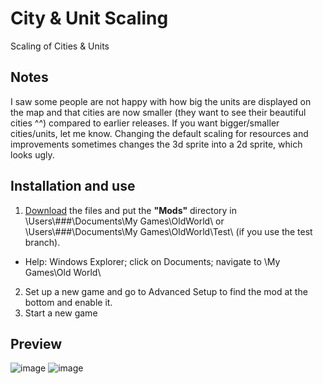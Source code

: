 # City & Unit Scaling
Scaling of Cities & Units

## Notes

I saw some people are not happy with how big the units are displayed on the map and that cities are now smaller (they want to see their beautiful cities ^^) compared to earlier releases.
If you want bigger/smaller cities/units, let me know. Changing the default scaling for resources and improvements sometimes changes the 3d sprite into a 2d sprite, which looks ugly. 


## Installation and use

1. [Download](https://github.com/ShadowDuke/OW_City-Unit-Scaling/archive/master.zip) the files and put the **"Mods"** directory in \Users\\###\Documents\My Games\OldWorld\ or \Users\\###\Documents\My Games\OldWorld\Test\ (if you use the test branch).
- Help: Windows Explorer; click on Documents; navigate to \My Games\Old World\
2. Set up a new game and go to Advanced Setup to find the mod at the bottom and enable it.
3. Start a new game

## Preview

![image](https://abload.de/img/vanillau7jbu.jpg) ![image](https://abload.de/img/moddedibjll.jpg)

